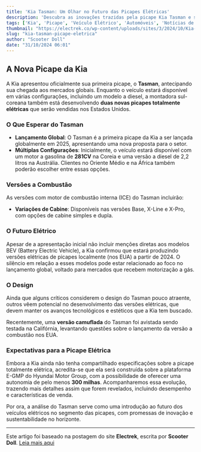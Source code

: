 ```yaml
---
title: 'Kia Tasman: Um Olhar no Futuro das Picapes Elétricas'
description: 'Descubra as inovações trazidas pela picape Kia Tasman e seu potencial como veículo elétrico.'
tags: ['Kia', 'Picape', 'Veículo Elétrico', 'Automóveis', 'Notícias de Carros']
thumbnail: "https://electrek.co/wp-content/uploads/sites/3/2024/10/Kia-pickup-Tasman-Hero.jpg?quality=82&strip=all&w=1400"
slug: "kia-tasman-picape-eletrica"
author: "Scooter Doll"
date: "31/10/2024 06:01"
---
```


## A Nova Picape da Kia

A Kia apresentou oficialmente sua primeira picape, o **Tasman**, antecipando sua chegada aos mercados globais. Enquanto o veículo estará disponível em várias configurações, incluindo um modelo a diesel, a montadora sul-coreana também está desenvolvendo **duas novas picapes totalmente elétricas** que serão vendidas nos Estados Unidos.

### O Que Esperar do Tasman

- **Lançamento Global**: O Tasman é a primeira picape da Kia a ser lançada globalmente em 2025, apresentando uma nova proposta para o setor.
- **Múltiplas Configurações**: Inicialmente, o veículo estará disponível com um motor a gasolina de **281CV** na Coreia e uma versão a diesel de 2,2 litros na Austrália. Clientes no Oriente Médio e na África também poderão escolher entre essas opções.

### Versões a Combustão

As versões com motor de combustão interna (ICE) do Tasman incluirão:

- **Variações de Cabine**: Disponíveis nas versões Base, X-Line e X-Pro, com opções de cabine simples e dupla.

### O Futuro Elétrico

Apesar de a apresentação inicial não incluir menções diretas aos modelos BEV (Battery Electric Vehicle), a Kia confirmou que estará produzindo versões elétricas de picapes localmente (nos EUA) a partir de 2024. O silêncio em relação a esses modelos pode estar relacionado ao foco no lançamento global, voltado para mercados que recebem motorização a gás.

### O Design

Ainda que alguns críticos considerem o design do Tasman pouco atraente, outros vêem potencial no desenvolvimento das versões elétricas, que devem manter os avanços tecnológicos e estéticos que a Kia tem buscado. 

Recentemente, uma **versão camuflada** do Tasman foi avistada sendo testada na Califórnia, levantando questões sobre o lançamento da versão a combustão nos EUA.

### Expectativas para a Picape Elétrica

Embora a Kia ainda não tenha compartilhado especificações sobre a picape totalmente elétrica, acredita-se que ela será construída sobre a plataforma E-GMP do Hyundai Motor Group, com a possibilidade de oferecer uma autonomia de pelo menos **300 milhas**. Acompanharemos essa evolução, trazendo mais detalhes assim que forem revelados, incluindo desempenho e características de venda.

Por ora, a análise do Tasman serve como uma introdução ao futuro dos veículos elétricos no segmento das picapes, com promessas de inovação e sustentabilidade no horizonte.  

---  
Este artigo foi baseado na postagem do site **Electrek**, escrita por **Scooter Doll**.  [Leia mais aqui](https://electrek.co/2024/10/29/kia-tasman-pickup-offers-glimpse-what-all-electric-version-may-look-like/)